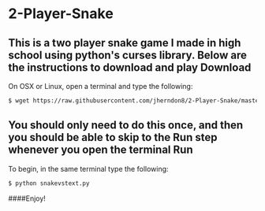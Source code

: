 # 2-Player-Snake
This is a two player snake game I made in high school using python's curses library. Below are the instructions to download and play
Download
------------
On OSX or Linux, open a terminal and type the following:
~~~sh
$ wget https://raw.githubusercontent.com/jherndon8/2-Player-Snake/master/snakevstext.py
~~~
You should only need to do this once, and then you should be able to skip to the Run step whenever you open the terminal
Run
------------
To begin, in the same terminal type the following:
~~~sh
$ python snakevstext.py
~~~
####Enjoy!
